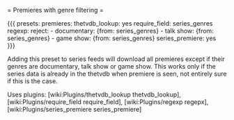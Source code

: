 = Premieres with genre filtering =

{{{
presets:
  premieres:
    thetvdb_lookup: yes
    require_field: series_genres
    regexp:
      reject:
        - documentary: {from: series_genres}
        - talk show: {from: series_genres}
        - game show: {from: series_genres}
    series_premiere: yes     
}}}

Adding this preset to series feeds will download all premieres except if their genres are documentary, talk show or game show. This works only if the series data is already in the thetvdb when premiere is seen, not entirely sure if this is the case.

Uses plugins: [wiki:Plugins/thetvdb_lookup thetvdb_lookup], [wiki:Plugins/require_field require_field], [wiki:Plugins/regexp regepx],[wiki:Plugins/series_premiere series_premiere]
